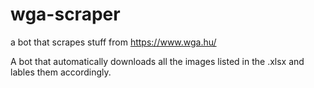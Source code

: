 # wga-scraper

a bot that scrapes stuff from https://www.wga.hu/

A bot that automatically downloads all the images listed in the .xlsx and lables them accordingly.
